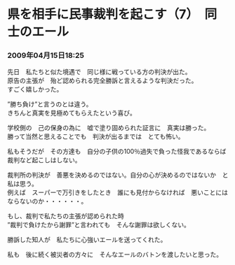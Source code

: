 # 県を相手に民事裁判を起こす（7）　同士のエール
### 2009年04月15日18:25

先日　私たちと似た境遇で　同じ様に戦っている方の判決が出た。  
原告の主張が　殆ど認められる完全勝訴と言えるような判決だった。  
すごく嬉しかった。

”勝ち負け”と言うのとは違う。  
きちんと真実を見極めてもらえたという喜び。

学校側の　己の保身の為に　嘘で塗り固められた証言に　真実は勝った。  
勝って当然と思えることでも　判決が出るまでは　とても怖い。

私もそうだが　その方達も　自分の子供の100％過失で負った怪我であるならば　裁判など起こしはしない。

裁判所の判決が　善悪を決めるのではない。自分の心が決めるのではないか　と私は思う。  
例えば　スーパーで万引きをしたとき　誰にも見付からなければ　悪いことにはならないのか・・・・・・。

もし、裁判で私たちの主張が認められた時  
”裁判で負けたから謝罪”と言われても　そんな謝罪は欲しくない。

勝訴した知人が　私たちに心強いエールを送ってくれた。

私も　後に続く被災者の方々に　そんなエールのバトンを渡したいと思った。